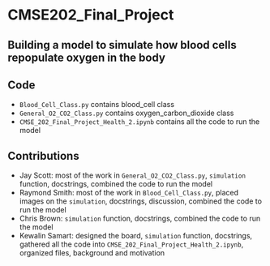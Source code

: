 # CMSE202_Final_Project
**Building a model to simulate how blood cells repopulate oxygen in the body**
------------------------------------------------------------------------------------

## Code
- `Blood_Cell_Class.py` contains blood_cell class
- `General_O2_CO2_Class.py` contains oxygen_carbon_dioxide class
- `CMSE_202_Final_Project_Health_2.ipynb` contains all the code to run the model

## Contributions
- Jay Scott: most of the work in `General_O2_CO2_Class.py`, `simulation` function, docstrings, combined the code to run the model
- Raymond Smith: most of the work in `Blood_Cell_Class.py`, placed images on the `simulation`, docstrings, discussion, combined the code to run the model
- Chris Brown: `simulation` function, docstrings, combined the code to run the model
- Kewalin Samart: designed the board, `simulation` function, docstrings, gathered all the code into `CMSE_202_Final_Project_Health_2.ipynb`, organized files, background and motivation
